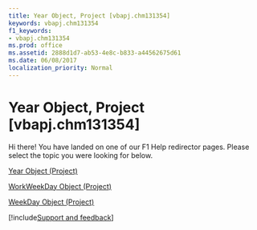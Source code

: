 ```yaml
---
title: Year Object, Project [vbapj.chm131354]
keywords: vbapj.chm131354
f1_keywords:
- vbapj.chm131354
ms.prod: office
ms.assetid: 2888d1d7-ab53-4e8c-b833-a44562675d61
ms.date: 06/08/2017
localization_priority: Normal
---
```



# Year Object, Project [vbapj.chm131354]

Hi there! You have landed on one of our F1 Help redirector pages. Please select the topic you were looking for below.

[Year Object (Project)](https://msdn.microsoft.com/library/060e541f-f709-65dd-c955-5d04c1554373%28Office.15%29.aspx)

[WorkWeekDay Object (Project)](https://msdn.microsoft.com/library/b6cbbe5f-11de-de90-e0cc-82bc2027acf5%28Office.15%29.aspx)

[WeekDay Object (Project)](https://msdn.microsoft.com/library/fc460e89-784b-6764-c22d-e1dcd8a9f297%28Office.15%29.aspx)

[!include[Support and feedback](~/includes/feedback-boilerplate.md)]